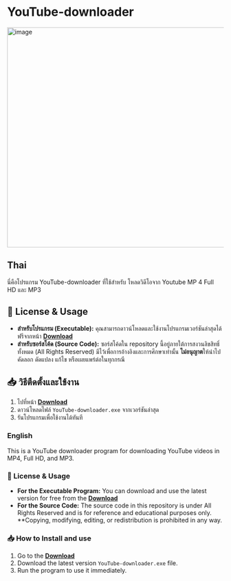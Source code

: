 # YouTube-downloader 
<img width="512" height="512" alt="image" src="https://github.com/user-attachments/assets/b7169107-7cb1-4a93-b6da-219e2ad48ecc" /> 

## Thai
นี่คือโปรแกรม YouTube-downloader ที่ใช้สำหรับ โหลดวิดีโอจาก Youtube MP 4 Full HD และ MP3

## 📜 License & Usage

* **สำหรับโปรแกรม (Executable):** คุณสามารถดาวน์โหลดและใช้งานโปรแกรมเวอร์ชันล่าสุดได้ฟรีจากหน้า **[Download](https://github.com/cybercatakna/youtube-downloader-app/releases/download/Version-auto-update/YouTube-downloader.exe)**
* **สำหรับซอร์สโค้ด (Source Code):** ซอร์สโค้ดใน repository นี้อยู่ภายใต้การสงวนลิขสิทธิ์ทั้งหมด (All Rights Reserved) มีไว้เพื่อการอ้างอิงและการศึกษาเท่านั้น **ไม่อนุญาต**ให้นำไปคัดลอก ดัดแปลง แก้ไข หรือเผยแพร่ต่อในทุกกรณี

## 📥 วิธีตืดตั้งและใช้งาน

1.  ไปที่หน้า **[Download](https://github.com/cybercatakna/youtube-downloader-app/releases/download/Version-auto-update/YouTube-downloader.exe)**
2.  ดาวน์โหลดไฟล์ `YouTube-downloader.exe` จากเวอร์ชันล่าสุด
3.  รันโปรแกรมเพื่อใช้งานได้ทันที

### English
This is a YouTube downloader program for downloading YouTube videos in MP4, Full HD, and MP3.

### 📜 License & Usage

* **For the Executable Program:** You can download and use the latest version for free from the **[Download](https://github.com/cybercatakna/youtube-downloader-app/releases/download/Version-auto-update/YouTube-downloader.exe)**
* **For the Source Code:** The source code in this repository is under All Rights Reserved and is for reference and educational purposes only. **Copying, modifying, editing, or redistribution is prohibited in any way.

### 📥 How to Install and use

1. Go to the **[Download](https://github.com/cybercatakna/youtube-downloader-app/releases/download/Version-auto-update/YouTube-downloader.exe)**
2. Download the latest version `YouTube-downloader.exe` file.
3. Run the program to use it immediately.
